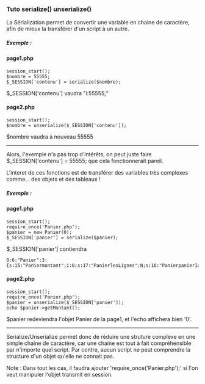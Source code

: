 ### Tuto serialize() unserialize()


<p>La Sérialization permet de convertir une variable en chaine de caractère, afin de mieux la transférer d'un script à un autre.
</p>

##### Exemple :
#### page1.php
````
session_start();
$nombre = 55555; 
$_SESSION['contenu'] = serialize($nombre);
````
$_SESSION['contenu'] vaudra "i:55555;"
#### page2.php
````
session_start();
$nombre = unserialize($_SESSION['contenu']);
````

$nombre vaudra à nouveau 55555

<hr>

<p>Alors, l'exemple n'a pas trop d'intérêts, on peut juste faire $_SESSION['contenu'] = 55555; que cela fonctionnerait pareil.</p>

<p>L'interet de ces fonctions est de transférer des variables très complexes comme... des objets et des tableaux !</p>

##### Exemple :

#### page1.php
````
session_start();
require_once('Panier.php');
$panier = new Panier(0);
$_SESSION['panier'] = serialize($panier);
````
$_SESSION['panier’] contiendra 
````
O:6:"Panier":3:{s:15:"Paniermontant";i:0;s:17:"PanierlesLignes";N;s:16:"PanierpanierId";N;}
````
#### page2.php
````
session_start();
require_once('Panier.php');
$panier = unserialize($_SESSION['panier']);
echo $panier->getMontant();
````

$panier redeviendra l'objet Panier de la page1, et l'echo affichera bien '0'.

<hr>

<p>Serialize/Unserialize permet donc de réduire une struture complexe en une simple chaine de caractère, car une chaine est tout à fait compréhensible par n'importe quel script. Par contre, aucun script ne peut comprendre la structure d'un objet qu'elle ne connait pas.</p>

Note : Dans tout les cas, il faudra ajouter 'require_once('Panier.php');' si l'on veut manipuler l'objet transmit en session.